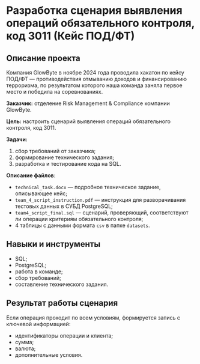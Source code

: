 # Разработка сценария выявления операций обязательного контроля, код 3011 (Кейс ПОД/ФТ)

## Описание проекта

Компания GlowByte в ноябре 2024 года проводила хакатон по кейсу ПОД/ФТ — противодействия отмыванию доходов и финансированию терроризма, по результатом которого наша команда заняла первое место и победила на соревнованиях.

**Заказчик:** отделение Risk Management & Compliance компании GlowByte.

**Цель:** настроить сценарий выявления операций обязательного контроля, код 3011.

**Задачи:**
1. сбор требований от заказчика;
2. формирование технического задания;
3. разработка и тестирование кода на SQL.

**Описание файлов**:
* `technical_task.docx` — подробное техническое задание, описывающее кейс;
* `team_4_script_instruction.pdf` — инструкция для разворачивания тестовых данных в СУБД PostgreSQL;
* `team4_script_final.sql` — сценарий, проверяющий, соответствуют ли операции критериям обязательного контроля;
* $4$ таблицы с данными формата `csv` в папке `datasets`.

## Навыки и инструменты
* SQL;
* PostgreSQL;
* работа в команде;
* сбор требований;
* составление технического задания.

## Результат работы сценария
Если операция проходит по всем условиям, формируется запись с ключевой информацией:
*	идентификаторы операции и клиента;
*	сумма;
*	валюта;
*	дополнительные условия.
